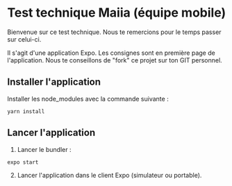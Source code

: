 # Test technique Maiia (équipe mobile)

Bienvenue sur ce test technique.
Nous te remercions pour le temps passer sur celui-ci. 

Il s'agit d'une application Expo.
Les consignes sont en première page de l'application. Nous te conseillons de "fork" ce projet sur ton GIT personnel.

## Installer l'application

Installer les node_modules avec la commande suivante :
```
yarn install
```

## Lancer l'application

1) Lancer le bundler :
```
expo start 
```
2) Lancer l'application dans le client Expo (simulateur ou portable).

